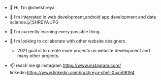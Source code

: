 - 👋 Hi, I’m @shetshreya
- 👀 I’m interested in web development,android app development and data science.![SHREYA JPG](https://user-images.githubusercontent.com/74507194/128315879-93378b86-14ee-4c10-9d3d-625c822d8a6f.jpg)

- 🌱 I’m currently learning every possible thing.
- 💞️ I’m looking to collaborate with other website designers.
   -  2021 goal is to create more projects on website development and many other projects.
- 📫 reach me @ instagram https://www.instagram.com/
      linkedin:https://www.linkedin.com/in/shreya-shet-05a508194

<!---
shetshreya01/shetshreya01 is a ✨ special ✨ repository because its `README.md` (this file) appears on your GitHub profile.
You can click the Preview link to take a look at your changes.
--->
